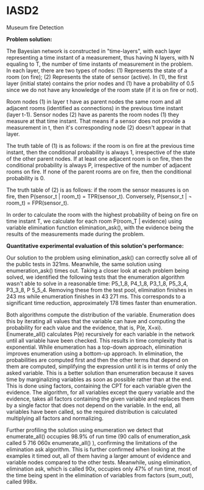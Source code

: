 # IASD2
Museum fire Detection

**Problem solution:**

The Bayesian network is constructed in "time-layers", with each layer representing a time instant of a measurement, thus having N layers, with N equaling to T, the number of time instants of measurement in the problem. In each layer, there are two types of nodes: (1) Represents the state of a room (on fire); (2) Represents the state of sensor (active). In (1), the first layer (initial state) contains the prior nodes and (1) have a probability of 0.5 since we do not have any knowledge of the room state (if it is on fire or not).

Room nodes (1) in layer t have as parent nodes the same room and all adjacent rooms (identified as connections) in the previous time instant (layer t-1). Sensor nodes (2) have as parents the room nodes (1) they measure at that time instant. That means if a sensor does not provide a measurement in t, then it's corresponding node (2) doesn't appear in that layer.

The truth table of (1) is as follows: if the room is on fire at the previous time instant, then the conditional probability is always 1, irrespective of the state of the other parent nodes. If at least one adjacent room is on fire, then the conditional probability is always P, irrespective of the number of adjacent rooms on fire. If none of the parent rooms are on fire, then the conditional probability is 0.

The truth table of (2) is as follows: if the room the sensor measures is on fire, then P(sensor_t | room_t) = TPR(sensor_t). Conversely, P(sensor_t | ¬ room_t) = FPR(sensor_t).

In order to calculate the room with the highest probability of being on fire on time instant T, we calculate for each room P(room_T | evidence) using variable elimination function elimination_ask(), with the evidence being the results of the measurements made during the problem.


**Quantitative experimental evaluation of this solution's performance:**

Our solution to the problem using elimination_ask() can correctly solve all of the public tests in 321ms. Meanwhile, the same solution using enumeration_ask() times out. Taking a closer look at each problem being solved, we identified the following tests that the enumeration algorithm wasn't able to solve in a reasonable time: P5_1_8, P4_1_8, P3_1_8, P5_3_4, P3_3_8, P 5_5_4. Removing these from the test pool, elimination finishes in 243 ms while enumeration finishes in 43 271 ms. This corresponds to a significant time reduction, approximately 178 times faster than enumeration.

Both algorithms compute the distribution of the variable. Enumeration does this by iterating all values that the variable can have and computing the probability for each value and the evidence, that is, P(e, X=xi).  Enumerate_all() calculates P(e) recursively for each variable in the network until all variable have been checked. This results in time complexity that is exponential. While enumeration has a top-down approach, elimination improves enumeration using a bottom-up approach. In elimination, the probabilities are computed first and then the other terms that depend on them are computed, simplifying the expression until it is in terms of only the asked variable. This is a better solution than enumeration because it saves time by marginalizing variables as soon as possible rather than at the end. This is done using factors, containing the CPT for each variable given the evidence. The algorithm, for all variables except the query variable and the evidence, takes all factors containing the given variable and replaces them by a single factor that does not depend on the variable. In the end, all variables have been called, so the required distribution is calculated multiplying all factors and normalizing. 

Further profiling the solution using enumeration we detect that enumerate_all() occupies 98.9% of run time (90 calls of enumeration_ask called 5 716 060x enumerate_all() ), confirming the limitations of the elimination ask algorithm. This is further confirmed when looking at the examples it timed out, all of them having a larger amount of evidence and variable nodes compared to the other tests. Meanwhile, using elimination, elimination ask, which is called 90x, occupies only 47% of run time, most of the time being spent in the elimination of variables from factors (sum_out), called 998x.

